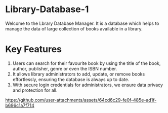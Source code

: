 # Library-Database-1
 Welcome to the Lbrary Database Manager. It is a database which helps to manage the data of large collection of books available in a library.

# Key Features
1) Users can search for their favourite book by using the title of the book, author, publisher, genre or even the ISBN number.
2) It allows library administrators to add, update, or remove books effortlessly, ensuring the database is always up to date.
3) With secure login credentials for administrators, we ensure data privacy and protection for all.


https://github.com/user-attachments/assets/64cd6c29-fe0f-485e-ad1f-b696c1a7f714

